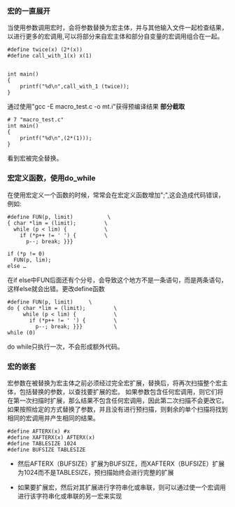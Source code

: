 ### 宏的一直展开
当使用参数调用宏时，会将参数替换为宏主体，并与其他输入文件一起检查结果，以进行更多的宏调用,可以将部分来自宏主体和部分自变量的宏调用组合在一起。

```
#define twice(x) (2*(x))
#define call_with_1(x) x(1)


int main()
{
    printf("%d\n",call_with_1 (twice));
}
```
通过使用"gcc -E macro_test.c -o mt.i"获得预编译结果
**部分截取**
```
# 7 "macro_test.c"
int main()
{
    printf("%d\n",(2*(1)));
}

```
看到宏被完全替换。

### 宏定义函数，使用do_while
在使用宏定义一个函数的时候，常常会在宏定义函数增加";",这会造成代码错误，例如:
```
#define FUN(p, limit)           \
{ char *lim = (limit);         \
  while (p < lim) {            \
    if (*p++ != ' ') {         \
      p--; break; }}}

if (*p != 0)
  FUN(p, lim);
else …
```
在if else中FUN后面还有个分号，会导致这个地方不是一条语句，而是两条语句，这样else就会出错。更改define函数
```
#define FUN(p, limit)     \
do { char *lim = (limit);         \
     while (p < lim) {            \
       if (*p++ != ' ') {         \
         p--; break; }}}          \
while (0)
```
do while只执行一次，不会形成额外代码。

### 宏的嵌套
宏参数在被替换为宏主体之前必须经过完全宏扩展，替换后，将再次扫描整个宏主体，包括替换的参数，以查找要扩展的宏。
如果参数包含任何宏调用，则它们将在第一次扫描时扩展，那么结果不包含任何宏调用，因此第二次扫描不会更改它。
如果按照给定的方式替换了参数，并且没有进行预扫描，则剩余的单个扫描将找到相同的宏调用并产生相同的结果。

```
#define AFTERX(x) #x
#define XAFTERX(x) AFTERX(x)
#define TABLESIZE 1024
#define BUFSIZE TABLESIZE
```
- 然后AFTERX（BUFSIZE）扩展为BUFSIZE，而XAFTERX（BUFSIZE）扩展为1024而不是TABLESIZE，预扫描始终会进行完整的扩展

- 如果要扩展宏，然后对其扩展进行字符串化或串联，则可以通过使一个宏调用进行该字符串化或串联的另一宏来实现